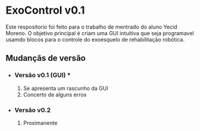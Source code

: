 # ExoControl **v0.1**
Este respositorio foi feito para o trabalho de mentrado do aluno Yecid Moreno.
O objetivo principal é criam uma GUI intuitiva que seja programavel usamdo blocos para o controle do exoesquelo de rehabilitação robótica.

## Mudançãs de versão 

- ### Versão v0.1 (GUI) **\***
    1. Se apresenta um rascunho da GUI    
    2. Concerto de alguns erros

- ### Versão v0.2 
    1. Proximanente


